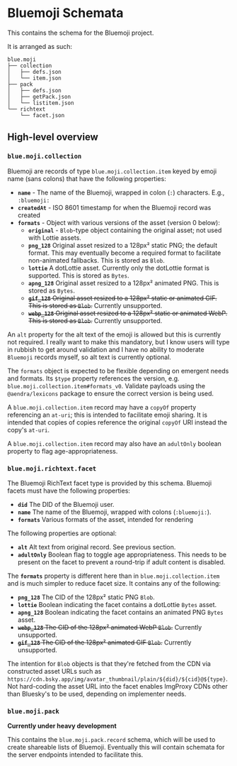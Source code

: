 # Bluemoji Schemata

This contains the schema for the Bluemoji project.

It is arranged as such:

```
blue.moji
├── collection
│   ├── defs.json
│   └── item.json
├── pack
│   ├── defs.json
│   ├── getPack.json
│   └── listitem.json
└── richtext
    └── facet.json
```

## High-level overview

### `blue.moji.collection`

Bluemoji are records of type `blue.moji.collection.item` keyed by emoji name (sans colons) that have the following properties:

- **`name`** - The name of the Bluemoji, wrapped in colon (`:`) characters. E.g., `:bluemoji:`
- **`createdAt`** - ISO 8601 timestamp for when the Bluemoji record was created
- **`formats`** - Object with various versions of the asset (version 0 below):
  - **`original`** - `Blob`-type object containing the original asset; not used with Lottie assets.
  - **`png_128`** Original asset resized to a 128px² static PNG; the default format. This may
    eventually become a required format to facilitate non-animated fallbacks. This is stored as `Blob`.
  - **`lottie`** A dotLottie asset. Currently only the dotLottie format is supported. This is stored as `Bytes`.
  - **`apng_128`** Original asset resized to a 128px² animated PNG. This is stored as `Bytes`.
  - ~~**`gif_128`** Original asset resized to a 128px² static or animated GIF. This is stored as `Blob`.~~ Currently unsupported.
  - ~~**`webp_128`** Original asset resized to a 128px² static or animated WebP. This is stored as `Blob`.~~ Currently unsupported.

An `alt` property for the alt text of the emoji is allowed but this is currently not required. I really want to make this mandatory, but I know users will type in rubbish to get around validation and I have no ability to moderate `Bluemoji` records myself, so alt text is currently optional.

The `formats` object is expected to be flexible depending on emergent needs and formats. Its `$type` property references the version, e.g. `blue.moji.collection.item#formats_v0`. Validate
payloads using the `@aendra/lexicons` package to ensure the correct version is being used.

A `blue.moji.collection.item` record may have a `copyOf` property referencing an `at-uri`; this
is intended to facilitate emoji sharing. It is intended that copies of copies reference
the original `copyOf` URI instead the copy's `at-uri`.

A `blue.moji.collection.item` record may also have an `adultOnly` boolean property to flag
age-appropriateness.

### `blue.moji.richtext.facet`

The Bluemoji RichText facet type is provided by this schema. Bluemoji facets must have the following properties:

- **`did`** The DID of the Bluemoji user.
- **`name`** The name of the Bluemoji, wrapped with colons (`:bluemoji:`).
- **`formats`** Various formats of the asset, intended for rendering

The following properties are optional:

- **`alt`** Alt text from original record. See previous section.
- **`adultOnly`** Boolean flag to toggle age appropriateness. This needs to be present on the facet to prevent a round-trip if adult content is disabled.

The **`formats`** property is different here than in `blue.moji.collection.item` and
is much simpler to reduce facet size. It contains any of the following:

- **`png_128`** The CID of the 128px² static PNG `Blob`.
- **`lottie`** Boolean indicating the facet contains a dotLottie `Bytes` asset.
- **`apng_128`** Boolean indicating the facet contains an animated PNG `Bytes` asset.
- ~~**`webp_128`** The CID of the 128px² animated WebP `Blob`.~~ Currently unsupported.
- ~~**`gif_128`** The CID of the 128px² animated GIF `Blob`.~~ Currently unsupported.

The intention for `Blob` objects is that they're fetched from the CDN via constructed asset
URLs such as `https://cdn.bsky.app/img/avatar_thumbnail/plain/${did}/${cid}@${type}`. Not hard-coding the asset URL into the facet enables ImgProxy CDNs other than Bluesky's to be used, depending
on implementer needs.

### `blue.moji.pack`

**Currently under heavy development**

This contains the `blue.moji.pack.record` schema, which will be used to create
shareable lists of Bluemoji. Eventually this will contain schemata for the server endpoints intended to facilitate this.
